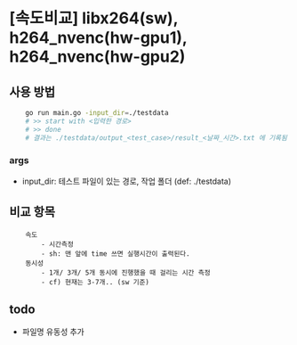 # [속도비교] libx264(sw), h264_nvenc(hw-gpu1), h264_nvenc(hw-gpu2)

## 사용 방법

```sh
    go run main.go -input_dir=./testdata
    # >> start with <입력한 경로>
    # >> done
    # 결과는 ./testdata/output_<test_case>/result_<날짜_시간>.txt 에 기록됨
```

### args

- input_dir: 테스트 파일이 있는 경로, 작업 폴더 (def: ./testdata)

## 비교 항목

```text
    속도
        - 시간측정
        - sh: 맨 앞에 time 쓰면 실행시간이 출력된다.
    동시성
        - 1개/ 3개/ 5개 동시에 진행했을 때 걸리는 시간 측정
        - cf) 현재는 3-7개.. (sw 기준)
```

## todo

- 파일명 유동성 추가
